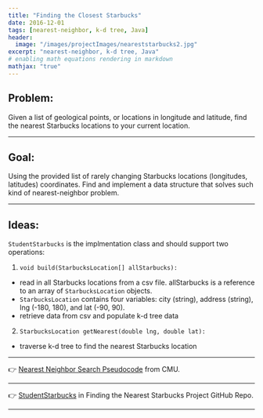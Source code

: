 ```yaml
---
title: "Finding the Closest Starbucks"
date: 2016-12-01
tags: [nearest-neighbor, k-d tree, Java]
header:
  image: "/images/projectImages/neareststarbucks2.jpg"
excerpt: "nearest-neighbor, k-d tree, Java"
# enabling math equations rendering in markdown
mathjax: "true"
---
```

## Problem:
Given a list of geological points, or locations in longitude and latitude,
find the nearest Starbucks locations to your current location.

---
## Goal:
Using the provided list of rarely changing Starbucks locations (longitudes, latitudes) coordinates. Find and implement a data structure that solves such kind of nearest-neighbor problem.

---
## Ideas:
`StudentStarbucks` is the implmentation class and should support two operations:
1. `void build(StarbucksLocation[] allStarbucks):`
  * read in all Starbucks locations from a csv file. allStarbucks is a reference to an array of `StarbucksLocation` objects.
  * `StarbucksLocation` contains four variables: city (string), address (string), lng (-180, 180), and lat (-90, 90).
  * retrieve data from csv and populate k-d tree data
2. `StarbucksLocation getNearest(double lng, double lat):`
  * traverse k-d tree to find the nearest Starbucks location

---

:point_right: [Nearest Neighbor Search Pseudocode](https://www.cs.cmu.edu/~ckingsf/bioinfo-lectures/kdtrees.pdf) from CMU.

---

:point_right: [StudentStarbucks](https://github.com/kaiLiGit/CSE274Project/tree/master/ClosestStarbucks/src) in Finding the Nearest Starbucks Project GitHub Repo.

___
